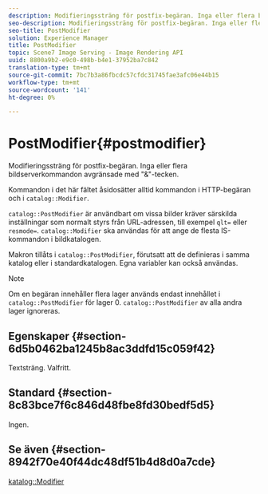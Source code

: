 ```yaml
---
description: Modifieringssträng för postfix-begäran. Inga eller flera bildserverkommandon avgränsade med "&"-tecken.
seo-description: Modifieringssträng för postfix-begäran. Inga eller flera bildserverkommandon avgränsade med "&"-tecken.
seo-title: PostModifier
solution: Experience Manager
title: PostModifier
topic: Scene7 Image Serving - Image Rendering API
uuid: 8800a9b2-e9c0-498b-b4e1-37952ba7c842
translation-type: tm+mt
source-git-commit: 7bc7b3a86fbcdc57cfdc31745fae3afc06e44b15
workflow-type: tm+mt
source-wordcount: '141'
ht-degree: 0%

---
```



# PostModifier{#postmodifier}

Modifieringssträng för postfix-begäran. Inga eller flera bildserverkommandon avgränsade med &quot;&amp;&quot;-tecken.

Kommandon i det här fältet åsidosätter alltid kommandon i HTTP-begäran och i `catalog::Modifier`.

`catalog::PostModifier` är användbart om vissa bilder kräver särskilda inställningar som normalt styrs från URL-adressen, till exempel  `qlt=` eller  `resmode=`. `catalog::Modifier` ska användas för att ange de flesta IS-kommandon i bildkatalogen.

Makron tillåts i `catalog::PostModifier`, förutsatt att de definieras i samma katalog eller i standardkatalogen. Egna variabler kan också användas.

>[!NOTE]
>
>Om en begäran innehåller flera lager används endast innehållet i `catalog::PostModifier` för lager 0. `catalog::PostModifier` av alla andra lager ignoreras.

## Egenskaper {#section-6d5b0462ba1245b8ac3ddfd15c059f42}

Textsträng. Valfritt.

## Standard {#section-8c83bce7f6c846d48fbe8fd30bedf5d5}

Ingen.

## Se även {#section-8942f70e40f44dc48df51b4d8d0a7cde}

[katalog::Modifier](../../../../../../is-api/image-catalog/image-serving-api-ref/c-image-catalog-reference/c-image-svg-data-reference/c-image-data-reference/r-modifier-cat.md#reference-d2c6884b3a2248fab81a112d27969834)
